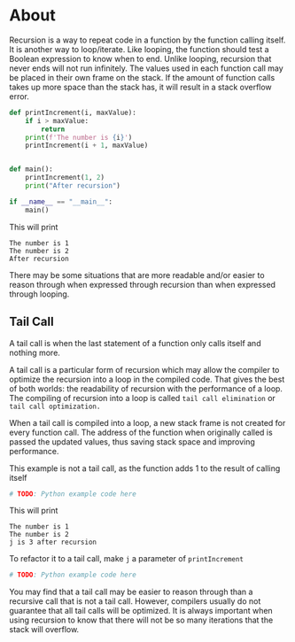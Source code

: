 # About

Recursion is a way to repeat code in a function by the function calling itself.
It is another way to loop/iterate. Like looping, the function should test a Boolean expression to know when to end.
Unlike looping, recursion that never ends will not run infinitely.
The values used in each function call may be placed in their own frame on the stack.
If the amount of function calls takes up more space than the stack has, it will result in a stack overflow error.

```python
def printIncrement(i, maxValue):
    if i > maxValue:
        return
    print(f'The number is {i}')
    printIncrement(i + 1, maxValue)


def main():
    printIncrement(1, 2)
    print("After recursion")

if __name__ == "__main__":
    main()

```

This will print

```
The number is 1
The number is 2
After recursion
```

There may be some situations that are more readable and/or easier to reason through when expressed through recursion than when expressed through looping.


## Tail Call

A tail call is when the last statement of a function only calls itself and nothing more.

A tail call is a particular form of recursion which may allow the compiler to optimize the recursion into a loop in the compiled code.
That gives the best of both worlds: the readability of recursion with the performance of a loop.
The compiling of recursion into a loop is called `tail call elimination` or `tail call optimization.`

When a tail call is compiled into a loop, a new stack frame is not created for every function call.
The address of the function when originally called is passed the updated values, thus saving stack space and improving performance.

This example is not a tail call, as the function adds 1 to the result of calling itself

```python
# TODO: Python example code here
```

This will print

```
The number is 1
The number is 2
j is 3 after recursion
```

To refactor it to a tail call, make `j` a parameter of `printIncrement`

```python
# TODO: Python example code here
```

You may find that a tail call may be easier to reason through than a recursive call that is not a tail call.
However, compilers usually do not guarantee that all tail calls will be optimized.
It is always important when using recursion to know that there will not be so many iterations that the stack will overflow.
